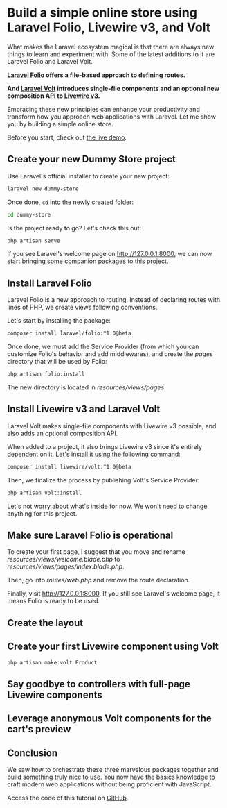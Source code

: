 # Build a simple online store using Laravel Folio, Livewire v3, and Volt

What makes the Laravel ecosystem magical is that there are always new things to learn and experiment with. Some of the latest additions to it are Laravel Folio and Laravel Volt.

**[Laravel Folio](https://github.com/laravel/folio) offers a file-based approach to defining routes.**

**And [Laravel Volt](https://laravel.com/docs/volt) introduces single-file components and an optional new composition API to [Livewire v3](https://livewire.laravel.com).**

Embracing these new principles can enhance your productivity and transform how you approach web applications with Laravel. Let me show you by building a simple online store.

Before you start, check out [the live demo]().

## Create your new Dummy Store project

Use Laravel's official installer to create your new project:

```bash
laravel new dummy-store
```

Once done, `cd` into the newly created folder:

```bash
cd dummy-store
```

Is the project ready to go? Let's check this out:

```bash
php artisan serve
```

If you see Laravel's welcome page on http://127.0.0.1:8000, we can now start bringing some companion packages to this project.

## Install Laravel Folio

Laravel Folio is a new approach to routing. Instead of declaring routes with lines of PHP, we create views following conventions.

Let's start by installing the package:

```bash
composer install laravel/folio:^1.0@beta
```

Once done, we must add the Service Provider (from which you can customize Folio's behavior and add middlewares), and create the *pages* directory that will be used by Folio:

```bash
php artisan folio:install
```

The new directory is located in *resources/views/pages*.

## Install Livewire v3 and Laravel Volt

Laravel Volt makes single-file components with Livewire v3 possible, and also adds an optional composition API.

When added to a project, it also brings Livewire v3 since it's entirely dependent on it. Let's install it using the following command:

```bash
composer install livewire/volt:^1.0@beta
```

Then, we finalize the process by publishing Volt's Service Provider:

```bash
php artisan volt:install
```

Let's not worry about what's inside for now. We won't need to change anything for this project.

## Make sure Laravel Folio is operational

To create your first page, I suggest that you move and rename *resources/views/welcome.blade.php* to *resources/views/pages/index.blade.php*.

Then, go into *routes/web.php* and remove the route declaration.

Finally, visit http://127.0.0.1:8000. If you still see Laravel's welcome page, it means Folio is ready to be used.

## Create the layout

## Create your first Livewire component using Volt

```bash
php artisan make:volt Product
```

## Say goodbye to controllers with full-page Livewire components

## Leverage anonymous Volt components for the cart's preview

## Conclusion

We saw how to orchestrate these three marvelous packages together and build something truly nice to use. You now have the basics knowledge to craft modern web applications without being proficient with JavaScript.

Access the code of this tutorial on [GitHub]().
